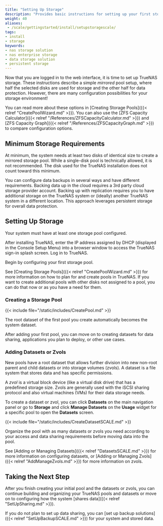 ```yaml
---
title: "Setting Up Storage"
description: "Provides basic instructions for setting up your first storage pool and dataset or zvol."
weight: 40
aliases:
 - /scale/gettingstarted/install/setupstoragescale/
tags:
- install
- storage
keywords:
- nas storage solution
- nas enterprise storage
- data storage solution
- persistent storage
---
```


Now that you are logged in to the web interface, it is time to set up TrueNAS storage.
These instructions describe a simple *mirrored* pool setup, where half the selected disks are used for storage and the other half for data protection.
However, there are many configuration possibilities for your storage environment!

You can read more about these options in [Creating Storage Pools]({{< relref "CreatePoolWizard.md" >}}).
You can also use the [ZFS Capacity Calculator]({{< relref "/References/ZFSCapacityCalculator.md" >}}) and [ZFS Capacity Graph]({{< relref "/References/ZFSCapacityGraph.md" >}}) to compare configuration options.

## Minimum Storage Requirements

At minimum, the system needs at least two disks of identical size to create a mirrored storage pool.
While a single-disk pool is technically allowed, it is not recommended.
The disk used for the TrueNAS installation does not count toward this minimum.

You can configure data backups in several ways and have different requirements.
Backing data up in the cloud requires a 3rd party cloud storage provider account.
Backing up with replication requires you to have additional storage on the TrueNAS system or (ideally) another TrueNAS system in a different location.
This approach leverages persistent storage for overall data protection.

## Setting Up Storage

Your system must have at least one storage pool configured.

After installing TrueNAS, enter the IP address assigned by DHCP (displayed in the Console Setup Menu) into a browser window to access the TrueNAS sign-in splash screen.
Log in to TrueNAS.

Begin by configuring your first storage pool.

See [Creating Storage Pools]({{< relref "CreatePoolWizard.md" >}}) for more information on how to plan for and create pools in TrueNAS.
If you want to create additional pools with other disks not assigned to a pool, you can do that now or as you have a need for them.

### Creating a Storage Pool

{{< include file="/static/includes/CreatePool.md" >}}

The root dataset of the first pool you create automatically becomes the system dataset.

After adding your first pool, you can move on to creating datasets for data sharing, applications you plan to deploy, or other use cases.

### Adding Datasets or Zvols

New pools have a root dataset that allows further division into new non-root parent and child datasets or into storage volumes (zvols).
A dataset is a file system that stores data and has specific permissions.

A *zvol* is a virtual block device (like a virtual disk drive) that has a predefined storage size.
Zvols are generally used with the iSCSI sharing protocol and also virtual machines (VMs) for their data storage needs.

To create a dataset or zvol, you can click **Datasets** on the main navigation panel or go to **Storage** and click **Manage Datasets** on the **Usage** widget for a specific pool to open the **Datasets** screen.

{{< include file="/static/includes/CreateDatasetSCALE.md" >}}

Organize the pool with as many datasets or zvols you need according to your access and data sharing requirements before moving data into the pool.

See [Adding or Managing Datasets]({{< relref "DatasetsSCALE.md" >}}) for more information on configuring datasets, or [Adding or Managing Zvols]({{< relref "AddManageZvols.md" >}}) for more information on zvols.

## Taking the Next Step

After you finish creating your initial pool and the datasets or zvols, you can continue building and organizing your TrueNAS pools and datasets or move on to configuring how the system [shares data]({{< relref "SetUpSharing.md" >}}).

If you do not plan to set up data sharing, you can [set up backup solutions]({{< relref "SetUpBackupSCALE.md" >}}) for your system and stored data.
